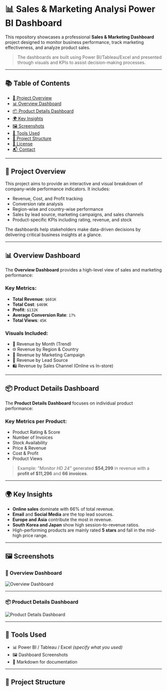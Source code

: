 # 📊 Sales & Marketing Analysi Power BI Dashboard

This repository showcases a professional **Sales & Marketing Dashboard** project designed to monitor business performance, track marketing effectiveness, and analyze product sales.

> The dashboards are built using Power BI/Tableau/Excel  and presented through visuals and KPIs to assist decision-making processes.

---

## 📚 Table of Contents

- [📌 Project Overview](#-project-overview)
- [📊 Overview Dashboard](#-overview-dashboard)
- [📦 Product Details Dashboard](#-product-details-dashboard)
- [🌍 Key Insights](#-key-insights)
- [🖼️ Screenshots](#-screenshots)
- [🧰 Tools Used](#-tools-used)
- [📁 Project Structure](#-project-structure)
- [📝 License](#-license)
- [📬 Contact](#-contact)

---

## 📌 Project Overview

This project aims to provide an interactive and visual breakdown of company-wide performance indicators. It includes:

- Revenue, Cost, and Profit tracking
- Conversion rate analysis
- Region-wise and country-wise performance
- Sales by lead source, marketing campaigns, and sales channels
- Product-specific KPIs including rating, revenue, and stock

The dashboards help stakeholders make data-driven decisions by delivering critical business insights at a glance.

---

## 📊 Overview Dashboard

The **Overview Dashboard** provides a high-level view of sales and marketing performance:

### Key Metrics:
- **Total Revenue**: `$601K`
- **Total Cost**: `$469K`
- **Profit**: `$132K`
- **Average Conversion Rate**: `17%`
- **Total Views**: `45K`

### Visuals Included:
- 📅 Revenue by Month (Trend)
- 🌐 Revenue by Region & Country
- 📢 Revenue by Marketing Campaign
- 🎯 Revenue by Lead Source
- 🛍️ Revenue by Sales Channel (Online vs In-store)

---

## 📦 Product Details Dashboard

The **Product Details Dashboard** focuses on individual product performance:

### Key Metrics per Product:
- Product Rating & Score
- Number of Invoices
- Stock Availability
- Price & Revenue
- Cost & Profit
- Product Views

> Example: *"Monitor HD 24"* generated **$54,299** in revenue with a **profit of $11,296** and **66 invoices**.

---

## 🌍 Key Insights

- **Online sales** dominate with 66% of total revenue.
- **Email** and **Social Media** are the top lead sources.
- **Europe and Asia** contribute the most in revenue.
- **South Korea and Japan** show high session-to-revenue ratios.
- High-performing products are mainly rated **5 stars** and fall in the mid-high price range.

---

## 🖼️ Screenshots

### 🧭 Overview Dashboard

![Overview Dashboard]([images/overview_dashboard.png](https://github.com/Rishabh1108ch/-Sales-and-Marketing-Analysis/blob/main/1.%20Power%20BI%20Screenshot%20%20Overview%20Page.png))

---

### 📦 Product Details Dashboard

![Product Details Dashboard](images/product_details_dashboard.png)

---

## 🧰 Tools Used

- 📊 Power BI / Tableau / Excel *(specify what you used)*
- 🖼️ Dashboard Screenshots
- 📝 Markdown for documentation

---

## 📁 Project Structure


